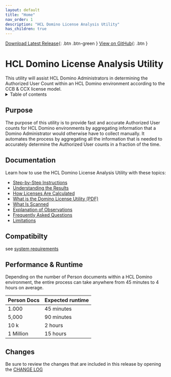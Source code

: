 ```yaml
---
layout: default
title: "Home"
nav_order: 1
description: "HCL Domino License Analysis Utility"
has_children: true
---
```


[Download Latest Release](https://github.com/HCL-TECH-SOFTWARE/domino-license-analysis-utility-DLAU/releases/latest){: .btn .btn-green }
[View on GitHub](https://github.com/HCL-TECH-SOFTWARE/domino-license-analysis-utility-DLAU/){: .btn }

<h1> HCL Domino License Analysis Utility</h1>
This utility will assist HCL Domino Administrators in determining the Authorized User Count within an HCL Domino environment according to the CCB & CCX license model. 

<details close markdown="block">
  <summary>
    Table of contents
  </summary>
  {: .text-delta }
1. TOC
{:toc}
</details>

## Purpose

The purpose of this utility is to provide fast and accurate Authorized User counts for HCL Domino environments by aggregating information that a Domino Administrator would otherwise have to collect manually. It automates the process by aggregating all the information that is needed to accurately determine the Authorized User counts in a fraction of the time.

## Documentation

Learn how to use the HCL Domino License Analysis Utility with these topics:

* [Step-by-Step Instructions](instructions.md)
* [Understanding the Results](results.md)
* [How Licenses Are Calculated](licensecalc.md)
* [What is the Domino License Utility (PDF)](assets/pdf/what-Is-the-domino-license-analysis-utility.pdf)
* [What Is Scanned](scanning.md)
* [Explanation of Observations](observations.md)
* [Frequently Asked Questions](faqs.md)
* [Limitations](limitations.md)

## Compatibilty

see [system requirements](requirements.md)
## Performance & Runtime

Depending on the number of Person documents within a HCL Domino environment, the entire process can take anywhere from 45 minutes to 4 hours on average.

Person Docs | Expected runtime 
--- | --- 
1.000 | 45 minutes
5,000 | 90 minutes
10 k | 2 hours
1 Million | 15 hours

## Changes

Be sure to review the changes that are included in this release by opening the [CHANGE LOG](changelog.md)
